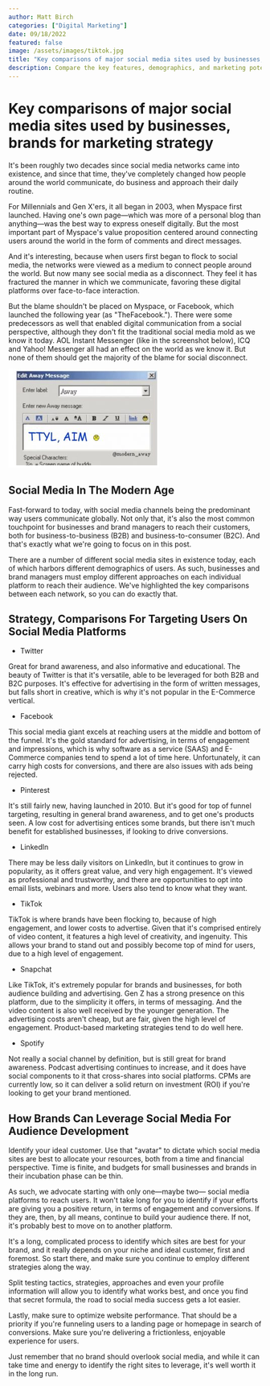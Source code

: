 ```yaml
---
author: Matt Birch
categories: ["Digital Marketing"]
date: 09/18/2022
featured: false
image: /assets/images/tiktok.jpg
title: "Key comparisons of major social media sites used by businesses, brands for marketing strategy"
description: Compare the key features, demographics, and marketing potential of major social media platforms. Learn which channels best suit your business goals, audience targeting, and content strategy.
---
```


# Key comparisons of major social media sites used by businesses, brands for marketing strategy

It's been roughly two decades since social media networks came into existence, and since that time, they've completely changed how people around the world communicate, do business and approach their daily routine.

For Millennials and Gen X'ers, it all began in 2003, when Myspace first launched. Having one's own page—which was more of a personal blog than anything—was the best way to express oneself digitally. But the most important part of Myspace's value proposition centered around connecting users around the world in the form of comments and direct messages.

And it's interesting, because when users first began to flock to social media, the networks were viewed as a medium to connect people around the world. But now many see social media as a disconnect. They feel it has fractured the manner in which we communicate, favoring these digital platforms over face-to-face interaction.

But the blame shouldn't be placed on Myspace, or Facebook, which launched the following year (as "TheFacebook."). There were some predecessors as well that enabled digital communication from a social perspective, although they don't fit the traditional social media mold as we know it today. AOL Instant Messenger (like in the screenshot below), ICQ and Yahoo! Messenger all had an effect on the world as we know it. But none of them should get the majority of the blame for social disconnect.

![AOL Instant Messenger example](/assets/images/aim-message.jpg)

## Social Media In The Modern Age

Fast-forward to today, with social media channels being the predominant way users communicate globally. Not only that, it's also the most common touchpoint for businesses and brand managers to reach their customers, both for business-to-business (B2B) and business-to-consumer (B2C). And that's exactly what we're going to focus on in this post.

There are a number of different social media sites in existence today, each of which harbors different demographics of users. As such, businesses and brand managers must employ different approaches on each individual platform to reach their audience. We've highlighted the key comparisons between each network, so you can do exactly that.

## Strategy, Comparisons For Targeting Users On Social Media Platforms

- Twitter

Great for brand awareness, and also informative and educational. The beauty of Twitter is that it's versatile, able to be leveraged for both B2B and B2C purposes. It's effective for advertising in the form of written messages, but falls short in creative, which is why it's not popular in the E-Commerce vertical.

- Facebook

This social media giant excels at reaching users at the middle and bottom of the funnel. It's the gold standard for advertising, in terms of engagement and impressions, which is why software as a service (SAAS) and E-Commerce companies tend to spend a lot of time here. Unfortunately, it can carry high costs for conversions, and there are also issues with ads being rejected.

- Pinterest

It's still fairly new, having launched in 2010. But it's good for top of funnel targeting, resulting in general brand awareness, and to get one's products seen. A low cost for advertising entices some brands, but there isn't much benefit for established businesses, if looking to drive conversions.

- LinkedIn

There may be less daily visitors on LinkedIn, but it continues to grow in popularity, as it offers great value, and very high engagement. It's viewed as professional and trustworthy, and there are opportunities to opt into email lists, webinars and more. Users also tend to know what they want.

- TikTok

TikTok is where brands have been flocking to, because of high engagement, and lower costs to advertise. Given that it's comprised entirely of video content, it features a high level of creativity, and ingenuity. This allows your brand to stand out and possibly become top of mind for users, due to a high level of engagement.

- Snapchat

Like TikTok, it's extremely popular for brands and businesses, for both audience building and advertising. Gen Z has a strong presence on this platform, due to the simplicity it offers, in terms of messaging. And the video content is also well received by the younger generation. The advertising costs aren't cheap, but are fair, given the high level of engagement. Product-based marketing strategies tend to do well here.

- Spotify

Not really a social channel by definition, but is still great for brand awareness. Podcast advertising continues to increase, and it does have social components to it that cross-shares into social platforms. CPMs are currently low, so it can deliver a solid return on investment (ROI) if you're looking to get your brand mentioned.

## How Brands Can Leverage Social Media For Audience Development

Identify your ideal customer. Use that "avatar" to dictate which social media sites are best to allocate your resources, both from a time and financial perspective. Time is finite, and budgets for small businesses and brands in their incubation phase can be thin.

As such, we advocate starting with only one—maybe two— social media platforms to reach users. It won't take long for you to identify if your efforts are giving you a positive return, in terms of engagement and conversions. If they are, then, by all means, continue to build your audience there. If not, it's probably best to move on to another platform.

It's a long, complicated process to identify which sites are best for your brand, and it really depends on your niche and ideal customer, first and foremost. So start there, and make sure you continue to employ different strategies along the way.

Split testing tactics, strategies, approaches and even your profile information will allow you to identify what works best, and once you find that secret formula, the road to social media success gets a lot easier.

Lastly, make sure to optimize website performance. That should be a priority if you're funneling users to a landing page or homepage in search of conversions. Make sure you're delivering a frictionless, enjoyable experience for users.

Just remember that no brand should overlook social media, and while it can take time and energy to identify the right sites to leverage, it's well worth it in the long run.

